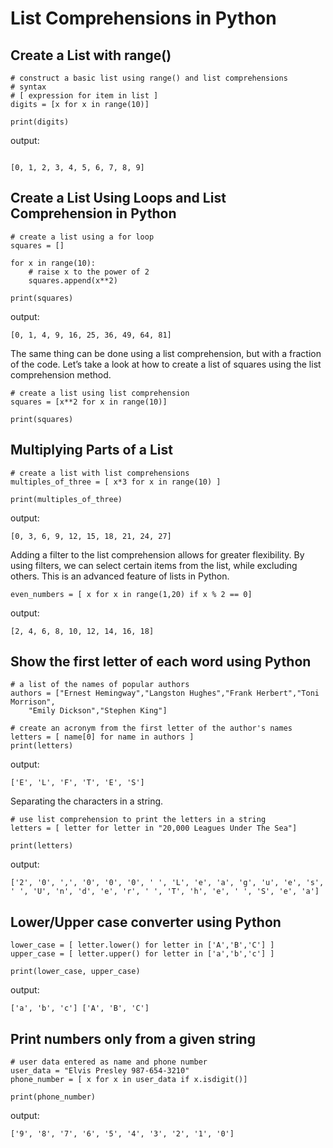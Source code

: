 # List Comprehensions in Python

## Create a List with range()

```
# construct a basic list using range() and list comprehensions
# syntax
# [ expression for item in list ]
digits = [x for x in range(10)]

print(digits)
```

output:

```

[0, 1, 2, 3, 4, 5, 6, 7, 8, 9]
```

## Create a List Using Loops and List Comprehension in Python

```
# create a list using a for loop
squares = []

for x in range(10):
    # raise x to the power of 2
    squares.append(x**2)

print(squares)
```

output:
```
[0, 1, 4, 9, 16, 25, 36, 49, 64, 81]
```

The same thing can be done using a list comprehension, but with a fraction of the code. Let’s take a look at how to create a list of squares using the list comprehension method.

```
# create a list using list comprehension
squares = [x**2 for x in range(10)]

print(squares)
```

## Multiplying Parts of a List

```
# create a list with list comprehensions
multiples_of_three = [ x*3 for x in range(10) ]

print(multiples_of_three)
```

output:
```
[0, 3, 6, 9, 12, 15, 18, 21, 24, 27]
```

Adding a filter to the list comprehension allows for greater flexibility. By using filters, we can select certain items from the list, while excluding others. This is an advanced feature of lists in Python.
```
even_numbers = [ x for x in range(1,20) if x % 2 == 0]
```
output:
```
[2, 4, 6, 8, 10, 12, 14, 16, 18]
```

## Show the first letter of each word using Python

```
# a list of the names of popular authors
authors = ["Ernest Hemingway","Langston Hughes","Frank Herbert","Toni Morrison",
    "Emily Dickson","Stephen King"]

# create an acronym from the first letter of the author's names
letters = [ name[0] for name in authors ]
print(letters)
```

output:

```
['E', 'L', 'F', 'T', 'E', 'S']
```
 Separating the characters in a string.

```
# use list comprehension to print the letters in a string
letters = [ letter for letter in "20,000 Leagues Under The Sea"]

print(letters)

```
output:

```
['2', '0', ',', '0', '0', '0', ' ', 'L', 'e', 'a', 'g', 'u', 'e', 's', ' ', 'U', 'n', 'd', 'e', 'r', ' ', 'T', 'h', 'e', ' ', 'S', 'e', 'a']
```

## Lower/Upper case converter using Python

```
lower_case = [ letter.lower() for letter in ['A','B','C'] ]
upper_case = [ letter.upper() for letter in ['a','b','c'] ]

print(lower_case, upper_case)
```

output:

```
['a', 'b', 'c'] ['A', 'B', 'C']
```

## Print numbers only from a given string

```
# user data entered as name and phone number
user_data = "Elvis Presley 987-654-3210"
phone_number = [ x for x in user_data if x.isdigit()]

print(phone_number)
```

output:

```
['9', '8', '7', '6', '5', '4', '3', '2', '1', '0']
```

